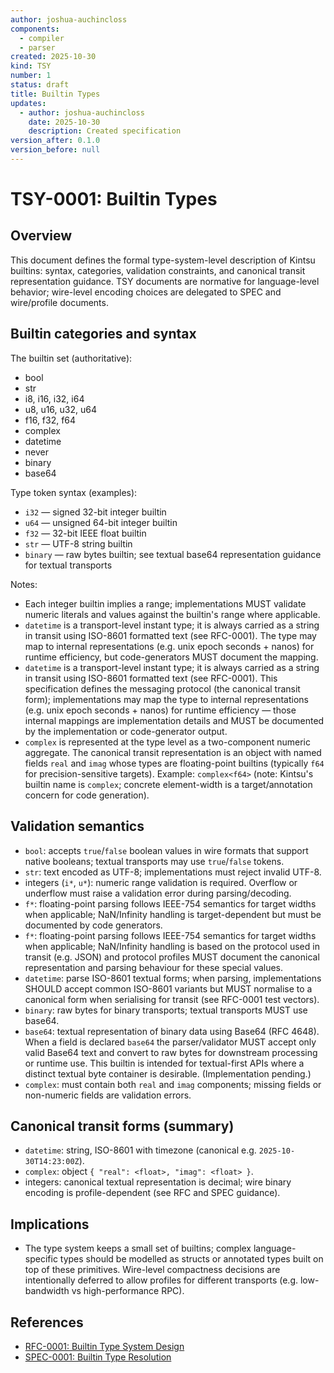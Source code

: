 ```yaml
---
author: joshua-auchincloss
components:
  - compiler
  - parser
created: 2025-10-30
kind: TSY
number: 1
status: draft
title: Builtin Types
updates:
  - author: joshua-auchincloss
    date: 2025-10-30
    description: Created specification
version_after: 0.1.0
version_before: null
---
```


# TSY-0001: Builtin Types

## Overview

This document defines the formal type-system-level description of Kintsu builtins: syntax, categories, validation constraints, and canonical transit representation guidance. TSY documents are normative for language-level behavior; wire-level encoding choices are delegated to SPEC and wire/profile documents.

## Builtin categories and syntax

The builtin set (authoritative):

- bool
- str
- i8, i16, i32, i64
- u8, u16, u32, u64
- f16, f32, f64
- complex
- datetime
- never
- binary
- base64

Type token syntax (examples):

- `i32` — signed 32-bit integer builtin
- `u64` — unsigned 64-bit integer builtin
- `f32` — 32-bit IEEE float builtin
- `str` — UTF-8 string builtin
- `binary` — raw bytes builtin; see textual base64 representation guidance for textual transports

Notes:

- Each integer builtin implies a range; implementations MUST validate numeric literals and values against the builtin's range where applicable.
- `datetime` is a transport-level instant type; it is always carried as a string in transit using ISO-8601 formatted text (see RFC-0001). The type may map to internal representations (e.g. unix epoch seconds + nanos) for runtime efficiency, but code-generators MUST document the mapping.
- `datetime` is a transport-level instant type; it is always carried as a string in transit using ISO-8601 formatted text (see RFC-0001). This specification defines the messaging protocol (the canonical transit form); implementations may map the type to internal representations (e.g. unix epoch seconds + nanos) for runtime efficiency — those internal mappings are implementation details and MUST be documented by the implementation or code-generator output.
- `complex` is represented at the type level as a two-component numeric aggregate. The canonical transit representation is an object with named fields `real` and `imag` whose types are floating-point builtins (typically `f64` for precision-sensitive targets). Example: `complex<f64>` (note: Kintsu's builtin name is `complex`; concrete element-width is a target/annotation concern for code generation).

## Validation semantics

- `bool`: accepts `true`/`false` boolean values in wire formats that support native booleans; textual transports may use `true`/`false` tokens.
- `str`: text encoded as UTF-8; implementations must reject invalid UTF-8.
- integers (`i*`, `u*`): numeric range validation is required. Overflow or underflow must raise a validation error during parsing/decoding.
- `f*`: floating-point parsing follows IEEE-754 semantics for target widths when applicable; NaN/Infinity handling is target-dependent but must be documented by code generators.
- `f*`: floating-point parsing follows IEEE-754 semantics for target widths when applicable; NaN/Infinity handling is based on the protocol used in transit (e.g. JSON) and protocol profiles MUST document the canonical representation and parsing behaviour for these special values.
- `datetime`: parse ISO-8601 textual forms; when parsing, implementations SHOULD accept common ISO-8601 variants but MUST normalise to a canonical form when serialising for transit (see RFC-0001 test vectors).
- `binary`: raw bytes for binary transports; textual transports MUST use base64.
- `base64`: textual representation of binary data using Base64 (RFC 4648). When a field is declared `base64` the parser/validator MUST accept only valid Base64 text and convert to raw bytes for downstream processing or runtime use. This builtin is intended for textual-first APIs where a distinct textual byte container is desirable. (Implementation pending.)
- `complex`: must contain both `real` and `imag` components; missing fields or non-numeric fields are validation errors.

## Canonical transit forms (summary)

- `datetime`: string, ISO-8601 with timezone (canonical e.g. `2025-10-30T14:23:00Z`).
- `complex`: object `{ "real": <float>, "imag": <float> }`.
- integers: canonical textual representation is decimal; wire binary encoding is profile-dependent (see RFC and SPEC guidance).

## Implications

- The type system keeps a small set of builtins; complex language-specific types should be modelled as structs or annotated types built on top of these primitives. Wire-level compactness decisions are intentionally deferred to allow profiles for different transports (e.g. low-bandwidth vs high-performance RPC).

## References

- [RFC-0001: Builtin Type System Design](../rfc/RFC-0001.md)
- [SPEC-0001: Builtin Type Resolution](../spec/SPEC-0001.md)

